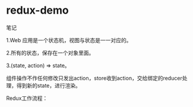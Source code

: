 # redux-demo

笔记

1.Web 应用是一个状态机，视图与状态是一一对应的。

2.所有的状态，保存在一个对象里面。

3.(state, action) => state。

组件操作不作任何修改只发出action，store收到action，交给绑定的reducer处理，得到新的state，进行渲染。

Redux工作流程：

